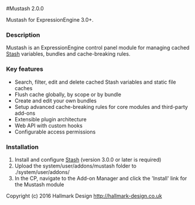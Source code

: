 #Mustash 2.0.0 

Mustash for ExpressionEngine 3.0+.

### Description

Mustash is an ExpressionEngine control panel module for managing cached [Stash](https://github.com/croxton/Stash) variables, bundles and cache-breaking rules.

### Key features
* Search, filter, edit and delete cached Stash variables and static file caches
* Flush cache globally, by scope or by bundle
* Create and edit your own bundles
* Setup advanced cache-breaking rules for core modules and third-party add-ons
* Extensible plugin architecture
* Web API with custom hooks
* Configurable access permissions


### Installation
1. Install and configure [Stash](https://github.com/croxton/Stash/wiki/Installing-%26-upgrading) (version 3.0.0 or later is required)
2. Upload the system/user/addons/mustash folder to ./system/user/addons/
3. In the CP, navigate to the Add-on Manager and click the 'Install' link for the Mustash module


Copyright (c) 2016 Hallmark Design http://hallmark-design.co.uk
